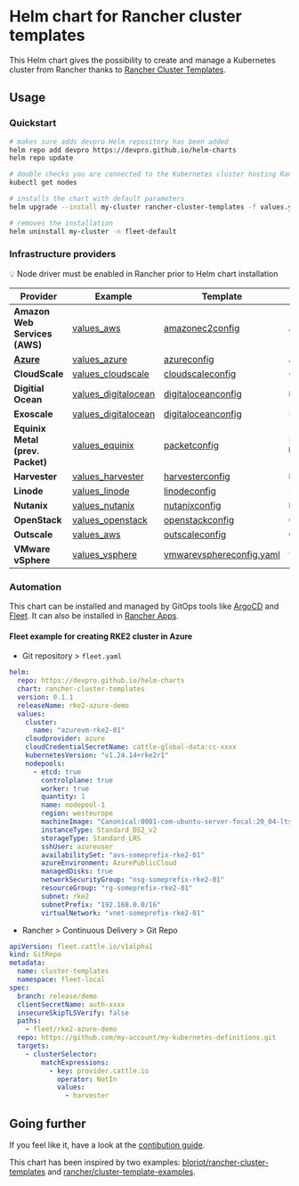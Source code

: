 # Helm chart for Rancher cluster templates

This Helm chart gives the possibility to create and manage a Kubernetes cluster from Rancher thanks to [Rancher Cluster Templates](https://ranchermanager.docs.rancher.com/how-to-guides/new-user-guides/manage-clusters/manage-cluster-templates).

## Usage

### Quickstart

```bash
# makes sure adds devpro Helm repository has been added
helm repo add devpro https://devpro.github.io/helm-charts
helm repo update

# double checks you are connected to the Kubernetes cluster hosting Rancher
kubectl get nodes

# installs the chart with default parameters
helm upgrade --install my-cluster rancher-cluster-templates -f values.yaml --namespace fleet-default

# removes the installation
helm uninstall my-cluster -n fleet-default
```

### Infrastructure providers

💡 Node driver must be enabled in Rancher prior to Helm chart installation

Provider                         | Example                                                  | Template                                                            | Node Driver
---------------------------------|----------------------------------------------------------|---------------------------------------------------------------------|----------------
**Amazon Web Services (AWS)**    | [values_aws](examples/values_aws.yaml)                   | [amazonec2config](templates/amazonec2config.yaml)                   | `Amazon EC2`
[**Azure**](docs/azure.md)       | [values_azure](examples/values_azure.yaml)               | [azureconfig](templates/azureconfig.yaml)                           | `Azure`
**CloudScale**                   | [values_cloudscale](examples/values_cloudscale.yaml)     | [cloudscaleconfig](templates/cloudscaleconfig.yaml)                 | `Cloudscale`
**Digitial Ocean**               | [values_digitalocean](examples/values_digitalocean.yaml) | [digitaloceanconfig](templates/digitaloceanconfig.yaml)             | `DigitalOcean`
**Exoscale**                     | [values_digitalocean](examples/values_digitalocean.yaml) | [digitaloceanconfig](templates/digitaloceanconfig.yaml)             | `Exoscale`
**Equinix Metal (prev. Packet)** | [values_equinix](examples/values_equinix.yaml)           | [packetconfig](templates/packetconfig.yaml)                         | `Equinix Metal`
**Harvester**                    | [values_harvester](examples/values_harvester.yaml)       | [harvesterconfig](templates/harvesterconfig.yaml)                   | `Harvester`
**Linode**                       | [values_linode](examples/values_linode.yaml)             | [linodeconfig](templates/linodeconfig.yaml)                         | `Linode`
**Nutanix**                      | [values_nutanix](examples/values_nutanix.yaml)           | [nutanixconfig](templates/nutanixconfig.yaml)                       | `Nutanix`
**OpenStack**                    | [values_openstack](examples/values_openstack.yaml)       | [openstackconfig](templates/openstackconfig.yaml)                   | `OpenStack`
**Outscale**                     | [values_aws](examples/values_outscale.yaml)              | [outscaleconfig](templates/outscaleconfig.yaml)                     | `Outscale`
**VMware vSphere**               | [values_vsphere](examples/values_vsphere.yaml)           | [vmwarevsphereconfig.yaml](templates/vmwarevsphereconfig.yaml.yaml) | `vSphere`

### Automation

This chart can be installed and managed by GitOps tools like [ArgoCD](https://github.com/devpro/helm-charts#from-argocd) and [Fleet](https://github.com/devpro/helm-charts#from-fleet).
It can also be installed in [Rancher Apps](https://github.com/devpro/helm-charts#from-rancher).

#### Fleet example for creating RKE2 cluster in Azure

- Git repository > `fleet.yaml`

```yaml
helm:
  repo: https://devpro.github.io/helm-charts
  chart: rancher-cluster-templates
  version: 0.1.1
  releaseName: rke2-azure-demo
  values:
    cluster:
      name: "azurevm-rke2-01"
    cloudprovider: azure
    cloudCredentialSecretName: cattle-global-data:cc-xxxx
    kubernetesVersion: "v1.24.14+rke2r1"
    nodepools:
      - etcd: true
        controlplane: true
        worker: true
        quantity: 1
        name: nodepool-1
        region: westeurope
        machineImage: "Canonical:0001-com-ubuntu-server-focal:20_04-lts-gen2:20.04.202307240"
        instanceType: Standard_DS2_v2
        storageType: Standard_LRS
        sshUser: azureuser
        availabilitySet: "avs-someprefix-rke2-01"
        azureEnvironment: AzurePublicCloud
        managedDisks: true
        networkSecurityGroup: "nsg-someprefix-rke2-01"
        resourceGroup: "rg-someprefix-rke2-01"
        subnet: rke2
        subnetPrefix: "192.168.0.0/16"
        virtualNetwork: "vnet-someprefix-rke2-01"
```

- Rancher > Continuous Delivery > Git Repo

```yaml
apiVersion: fleet.cattle.io/v1alpha1
kind: GitRepo
metadata:
  name: cluster-templates
  namespace: fleet-local
spec:
  branch: release/demo
  clientSecretName: auth-xxxx
  insecureSkipTLSVerify: false
  paths:
    - fleet/rke2-azure-demo
  repo: https://github.com/my-account/my-kubernetes-definitions.git
  targets:
    - clusterSelector:
        matchExpressions:
          - key: provider.cattle.io
            operator: NotIn
            values:
              - harvester
```

## Going further

If you feel like it, have a look at the [contibution guide](CONTRIBUTING.md).

This chart has been inspired by two examples: [bloriot/rancher-cluster-templates](https://github.com/bloriot/rancher-cluster-templates) and [rancher/cluster-template-examples](https://github.com/rancher/cluster-template-examples).
